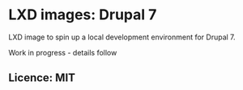 # LXD images: Drupal 7
LXD image to spin up a local development environment for Drupal 7.

Work in progress - details follow

## Licence: MIT
